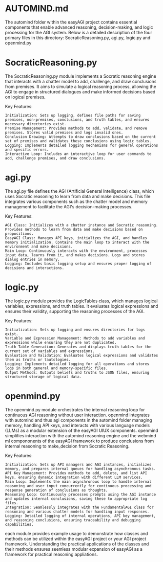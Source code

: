 
# AUTOMIND.md

The automind folder within the easyAGI project contains essential components that enable advanced reasoning, decision-making, and logic processing for the AGI system. Below is a detailed description of the four primary files in this directory: SocraticReasoning.py, agi.py, logic.py and openmind.py

# SocraticReasoning.py

The SocraticReasoning.py module implements a Socratic reasoning engine that interacts with a chatter model to add, challenge, and draw conclusions from premises. It aims to simulate a logical reasoning process, allowing the AGI to engage in structured dialogues and make informed decisions based on logical premises.

Key Features:

    Initialization: Sets up logging, defines file paths for saving premises, non-premises, conclusions, and truth tables, and ensures necessary directories exist.
    Premise Management: Provides methods to add, validate, and remove premises. Stores valid premises and logs invalid ones.
    Conclusion Drawing: Attempts to draw conclusions based on the current set of premises and validates these conclusions using logic tables.
    Logging: Implements detailed logging mechanisms for general operations and specific errors.
    Interactive Loop: Includes an interactive loop for user commands to add, challenge premises, and draw conclusions.

# agi.py

The agi.py file defines the AGI (Artificial General Intelligence) class, which uses Socratic reasoning to learn from data and make decisions. This file integrates various components such as the chatter model and memory management to facilitate the AGI's decision-making processes.

Key Features:

    AGI Class: Initializes with a chatter instance and Socratic reasoning. Provides methods to learn from data and make decisions based on propositions.
    EasyAGI Class: Manages API keys, initializes the AGI, and handles memory initialization. Contains the main loop to interact with the environment and make decisions.
    Main Loop: Continuously interacts with the environment, processes input data, learns from it, and makes decisions. Logs and stores dialog entries in memory.
    Logging: Includes basic logging setup and ensures proper logging of decisions and interactions.

# logic.py

The logic.py module provides the LogicTables class, which manages logical variables, expressions, and truth tables. It evaluates logical expressions and ensures their validity, supporting the reasoning processes of the AGI.

Key Features:

    Initialization: Sets up logging and ensures directories for logs exist.
    Variable and Expression Management: Methods to add variables and expressions while ensuring they are not duplicated.
    Truth Table Generation: Generates and displays truth tables for the current set of variables and expressions.
    Evaluation and Validation: Evaluates logical expressions and validates them as truths or tautologies.
    Logging: Implements detailed logging for all operations and stores logs in both general and memory-specific files.
    Output Methods: Outputs beliefs and truths to JSON files, ensuring structured storage of logical data.
    
# openmind.py

The openmind.py module orchestrates the internal reasoning loop for continuous AGI reasoning without user interaction. openmind integrates with automind and thus agi components in the automind folder managing memory, handling API keys, and interacts with various language models (LLMs) as a modular extension of the easyAGI UIUX components. openmind simplifies interaction with the automind reasoning engine and the webmind ml compononents of the easyAGI framework to produce conclusions from internal reasoning to make_decision from Socratic Reasoning.

Key Features:

    Initialization: Sets up API managers and AGI instances, initializes memory, and prepares internal queues for handling asynchronous tasks.
    API Key Management: Provides methods to add, delete, and list API keys, ensuring dynamic integration with different LLM services.
    Main Loop: Implements the main asynchronous loop to handle internal reasoning and user input concurrently for continuous processing and response generation of conclusions as thoughts.
    Reasoning Loop: Continuously processes prompts using the AGI instance and updates internal conclusions, saving these to appropriate log files.
    Integration: Seamlessly integrates with the FundamentalAGI class for reasoning and various chatter models for handling input responses.
    Logging: Detailed logging of internal operations, API key management, and reasoning conclusions, ensuring traceability and debugging capabilities.



each module provides example usage to demonstrate how classes and methods can be utilized within the easyAGI project or your AGI project framework. Understanding the practical applications of the classes and their methods ensures seemless modular expansion of easyAGI as a framework for practical reasoning appliations.
